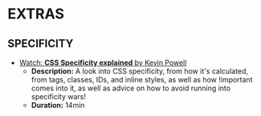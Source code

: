 # EXTRAS

## SPECIFICITY

  - [Watch: **CSS Specificity explained** by Kevin Powell](https://www.youtube.com/watch?v=c0kfcP_nD9E)
    - **Description:** A look into CSS specificity, from how it's calculated, from tags, classes, IDs, and inline styles, as well as how !important comes into it, as well as advice on how to avoid running into specificity wars!
    - **Duration:** 14min
